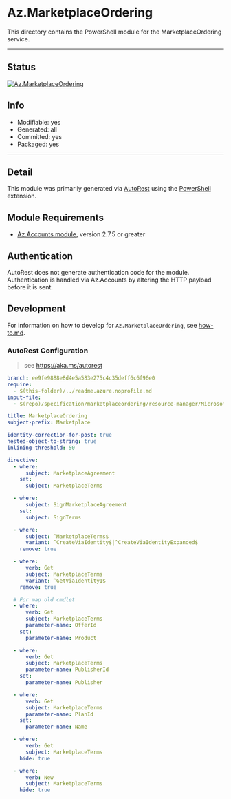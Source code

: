 <!-- region Generated -->
# Az.MarketplaceOrdering
This directory contains the PowerShell module for the MarketplaceOrdering service.

---
## Status
[![Az.MarketplaceOrdering](https://img.shields.io/powershellgallery/v/Az.MarketplaceOrdering.svg?style=flat-square&label=Az.MarketplaceOrdering "Az.MarketplaceOrdering")](https://www.powershellgallery.com/packages/Az.MarketplaceOrdering/)

## Info
- Modifiable: yes
- Generated: all
- Committed: yes
- Packaged: yes

---
## Detail
This module was primarily generated via [AutoRest](https://github.com/Azure/autorest) using the [PowerShell](https://github.com/Azure/autorest.powershell) extension.

## Module Requirements
- [Az.Accounts module](https://www.powershellgallery.com/packages/Az.Accounts/), version 2.7.5 or greater

## Authentication
AutoRest does not generate authentication code for the module. Authentication is handled via Az.Accounts by altering the HTTP payload before it is sent.

## Development
For information on how to develop for `Az.MarketplaceOrdering`, see [how-to.md](how-to.md).
<!-- endregion -->

### AutoRest Configuration
> see https://aka.ms/autorest

``` yaml
branch: ee9fe9888e8d4e5a583e275c4c35deff6c6f96e0
require:
  - $(this-folder)/../readme.azure.noprofile.md
input-file:
  - $(repo)/specification/marketplaceordering/resource-manager/Microsoft.MarketplaceOrdering/stable/2021-01-01/Agreements.json

title: MarketplaceOrdering
subject-prefix: Marketplace

identity-correction-for-post: true
nested-object-to-string: true
inlining-threshold: 50

directive:
  - where:
      subject: MarketplaceAgreement
    set:
      subject: MarketplaceTerms

  - where:
      subject: SignMarketplaceAgreement
    set:
      subject: SignTerms

  - where: 
      subject: ^MarketplaceTerms$
      variant: ^CreateViaIdentity$|^CreateViaIdentityExpanded$
    remove: true

  - where:
      verb: Get
      subject: MarketplaceTerms
      variant: ^GetViaIdentity1$
    remove: true

  # For map old cmdlet
  - where:
      verb: Get
      subject: MarketplaceTerms
      parameter-name: OfferId
    set:
      parameter-name: Product

  - where:
      verb: Get
      subject: MarketplaceTerms
      parameter-name: PublisherId
    set:
      parameter-name: Publisher

  - where:
      verb: Get
      subject: MarketplaceTerms
      parameter-name: PlanId
    set:
      parameter-name: Name

  - where:
      verb: Get
      subject: MarketplaceTerms
    hide: true

  - where:
      verb: New
      subject: MarketplaceTerms
    hide: true
```
